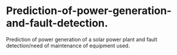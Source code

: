 # Prediction-of-power-generation-and-fault-detection.
Prediction of power generation of a solar power plant and fault detection/need of maintenance of equipment used. 
